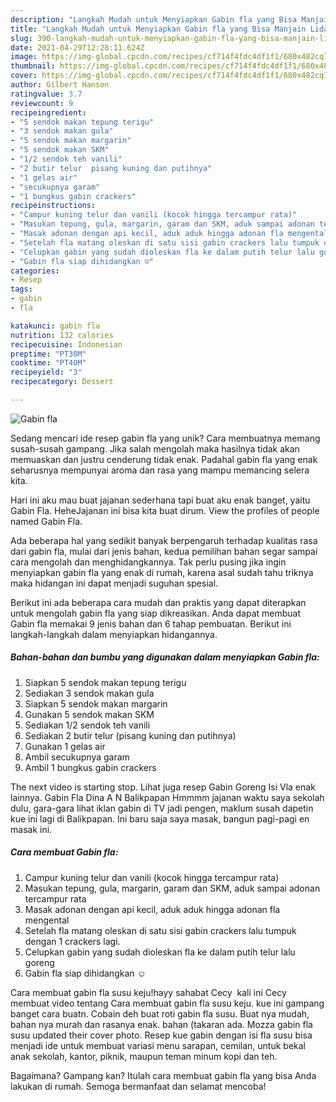 ```yaml
---
description: "Langkah Mudah untuk Menyiapkan Gabin fla yang Bisa Manjain Lidah"
title: "Langkah Mudah untuk Menyiapkan Gabin fla yang Bisa Manjain Lidah"
slug: 390-langkah-mudah-untuk-menyiapkan-gabin-fla-yang-bisa-manjain-lidah
date: 2021-04-29T12:28:11.624Z
image: https://img-global.cpcdn.com/recipes/cf714f4fdc4df1f1/680x482cq70/gabin-fla-foto-resep-utama.jpg
thumbnail: https://img-global.cpcdn.com/recipes/cf714f4fdc4df1f1/680x482cq70/gabin-fla-foto-resep-utama.jpg
cover: https://img-global.cpcdn.com/recipes/cf714f4fdc4df1f1/680x482cq70/gabin-fla-foto-resep-utama.jpg
author: Gilbert Hanson
ratingvalue: 3.7
reviewcount: 9
recipeingredient:
- "5 sendok makan tepung terigu"
- "3 sendok makan gula"
- "5 sendok makan margarin"
- "5 sendok makan SKM"
- "1/2 sendok teh vanili"
- "2 butir telur  pisang kuning dan putihnya"
- "1 gelas air"
- "secukupnya garam"
- "1 bungkus gabin crackers"
recipeinstructions:
- "Campur kuning telur dan vanili (kocok hingga tercampur rata)"
- "Masukan tepung, gula, margarin, garam dan SKM, aduk sampai adonan tercampur rata"
- "Masak adonan dengan api kecil, aduk aduk hingga adonan fla mengental"
- "Setelah fla matang oleskan di satu sisi gabin crackers lalu tumpuk dengan 1 crackers lagi."
- "Celupkan gabin yang sudah dioleskan fla ke dalam putih telur lalu goreng"
- "Gabin fla siap dihidangkan ☺"
categories:
- Resep
tags:
- gabin
- fla

katakunci: gabin fla 
nutrition: 132 calories
recipecuisine: Indonesian
preptime: "PT30M"
cooktime: "PT40M"
recipeyield: "3"
recipecategory: Dessert

---
```



![Gabin fla](https://img-global.cpcdn.com/recipes/cf714f4fdc4df1f1/680x482cq70/gabin-fla-foto-resep-utama.jpg)

Sedang mencari ide resep gabin fla yang unik? Cara membuatnya memang susah-susah gampang. Jika salah mengolah maka hasilnya tidak akan memuaskan dan justru cenderung tidak enak. Padahal gabin fla yang enak seharusnya mempunyai aroma dan rasa yang mampu memancing selera kita.

Hari ini aku mau buat jajanan sederhana tapi buat aku enak banget, yaitu Gabin Fla. HeheJajanan ini bisa kita buat dirum. View the profiles of people named Gabin Fla.

Ada beberapa hal yang sedikit banyak berpengaruh terhadap kualitas rasa dari gabin fla, mulai dari jenis bahan, kedua pemilihan bahan segar sampai cara mengolah dan menghidangkannya. Tak perlu pusing jika ingin menyiapkan gabin fla yang enak di rumah, karena asal sudah tahu triknya maka hidangan ini dapat menjadi suguhan spesial.


Berikut ini ada beberapa cara mudah dan praktis yang dapat diterapkan untuk mengolah gabin fla yang siap dikreasikan. Anda dapat membuat Gabin fla memakai 9 jenis bahan dan 6 tahap pembuatan. Berikut ini langkah-langkah dalam menyiapkan hidangannya.

<!--inarticleads1-->

##### Bahan-bahan dan bumbu yang digunakan dalam menyiapkan Gabin fla:

1. Siapkan 5 sendok makan tepung terigu
1. Sediakan 3 sendok makan gula
1. Siapkan 5 sendok makan margarin
1. Gunakan 5 sendok makan SKM
1. Sediakan 1/2 sendok teh vanili
1. Sediakan 2 butir telur  (pisang kuning dan putihnya)
1. Gunakan 1 gelas air
1. Ambil secukupnya garam
1. Ambil 1 bungkus gabin crackers


The next video is starting stop. Lihat juga resep Gabin Goreng Isi Vla enak lainnya. Gabin Fla Dina A N Balikpapan Hmmmm jajanan waktu saya sekolah dulu, gara-gara lihat iklan gabin di TV jadi pengen, maklum susah dapetin kue ini lagi di Balikpapan. Ini baru saja saya masak, bangun pagi-pagi en masak ini. 

<!--inarticleads2-->

##### Cara membuat Gabin fla:

1. Campur kuning telur dan vanili (kocok hingga tercampur rata)
1. Masukan tepung, gula, margarin, garam dan SKM, aduk sampai adonan tercampur rata
1. Masak adonan dengan api kecil, aduk aduk hingga adonan fla mengental
1. Setelah fla matang oleskan di satu sisi gabin crackers lalu tumpuk dengan 1 crackers lagi.
1. Celupkan gabin yang sudah dioleskan fla ke dalam putih telur lalu goreng
1. Gabin fla siap dihidangkan ☺


Cara membuat gabin fla susu keju!hayy sahabat Cecy ️ kali ini Cecy membuat video tentang Cara membuat gabin fla susu keju. kue ini gampang banget cara buatn. Cobain deh buat roti gabin fla susu. Buat nya mudah, bahan nya murah dan rasanya enak. bahan (takaran ada. Mozza gabin fla susu updated their cover photo. Resep kue gabin dengan isi fla susu bisa menjadi ide untuk membuat variasi menu sarapan, cemilan, untuk bekal anak sekolah, kantor, piknik, maupun teman minum kopi dan teh. 

Bagaimana? Gampang kan? Itulah cara membuat gabin fla yang bisa Anda lakukan di rumah. Semoga bermanfaat dan selamat mencoba!
